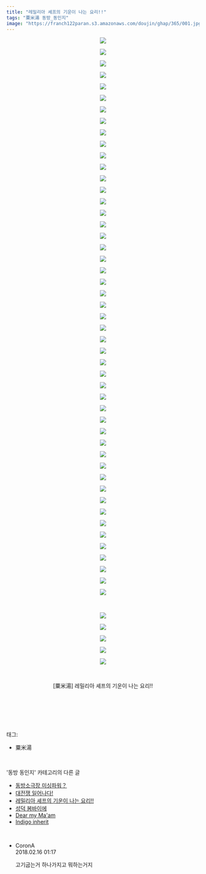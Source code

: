 ```yaml
---
title: "레밀리아 셰프의 기운이 나는 요리!!"
tags: "粟米湯 동방_동인지"
image: "https://franch122paran.s3.amazonaws.com/doujin/ghap/365/001.jpg"
---
```

<div class="article">
<p style="text-align: center; clear: none; float: none;"><img src="{{ site.imgserver7 }}/ghap/365/001.jpg"/></p>
<p style="text-align: center; clear: none; float: none;"><img src="{{ site.imgserver7 }}/ghap/365/002.jpg"/></p>
<p style="text-align: center; clear: none; float: none;"><img src="{{ site.imgserver7 }}/ghap/365/003.jpg"/></p>
<p style="text-align: center; clear: none; float: none;"><img src="{{ site.imgserver7 }}/ghap/365/004.jpg"/></p>
<p style="text-align: center; clear: none; float: none;"><img src="{{ site.imgserver7 }}/ghap/365/005.jpg"/></p>
<p style="text-align: center; clear: none; float: none;"><img src="{{ site.imgserver7 }}/ghap/365/006.jpg"/></p>
<p style="text-align: center; clear: none; float: none;"><img src="{{ site.imgserver7 }}/ghap/365/007.jpg"/></p>
<p style="text-align: center; clear: none; float: none;"><img src="{{ site.imgserver7 }}/ghap/365/008.jpg"/></p>
<p style="text-align: center; clear: none; float: none;"><img src="{{ site.imgserver7 }}/ghap/365/009.jpg"/></p>
<p style="text-align: center; clear: none; float: none;"><img src="{{ site.imgserver7 }}/ghap/365/010.jpg"/></p>
<p style="text-align: center; clear: none; float: none;"><img src="{{ site.imgserver7 }}/ghap/365/011.jpg"/></p>
<p style="text-align: center; clear: none; float: none;"><img src="{{ site.imgserver7 }}/ghap/365/012.jpg"/></p>
<p style="text-align: center; clear: none; float: none;"><img src="{{ site.imgserver7 }}/ghap/365/013.jpg"/></p>
<p style="text-align: center; clear: none; float: none;"><img src="{{ site.imgserver7 }}/ghap/365/014.jpg"/></p>
<p style="text-align: center; clear: none; float: none;"><img src="{{ site.imgserver7 }}/ghap/365/015.jpg"/></p>
<p style="text-align: center; clear: none; float: none;"><img src="{{ site.imgserver7 }}/ghap/365/016.jpg"/></p>
<p style="text-align: center; clear: none; float: none;"><img src="{{ site.imgserver7 }}/ghap/365/017.jpg"/></p>
<p style="text-align: center; clear: none; float: none;"><img src="{{ site.imgserver7 }}/ghap/365/018.jpg"/></p>
<p style="text-align: center; clear: none; float: none;"><img src="{{ site.imgserver7 }}/ghap/365/019.jpg"/></p>
<p style="text-align: center; clear: none; float: none;"><img src="{{ site.imgserver7 }}/ghap/365/020.jpg"/></p>
<p style="text-align: center; clear: none; float: none;"><img src="{{ site.imgserver7 }}/ghap/365/021.jpg"/></p>
<p style="text-align: center; clear: none; float: none;"><img src="{{ site.imgserver7 }}/ghap/365/022.jpg"/></p>
<p style="text-align: center; clear: none; float: none;"><img src="{{ site.imgserver7 }}/ghap/365/023.jpg"/></p>
<p style="text-align: center; clear: none; float: none;"><img src="{{ site.imgserver7 }}/ghap/365/024.jpg"/></p>
<p style="text-align: center; clear: none; float: none;"><img src="{{ site.imgserver7 }}/ghap/365/025.jpg"/></p>
<p style="text-align: center; clear: none; float: none;"><img src="{{ site.imgserver7 }}/ghap/365/026.jpg"/></p>
<p style="text-align: center; clear: none; float: none;"><img src="{{ site.imgserver7 }}/ghap/365/027.jpg"/></p>
<p style="text-align: center; clear: none; float: none;"><img src="{{ site.imgserver7 }}/ghap/365/028.jpg"/></p>
<p style="text-align: center; clear: none; float: none;"><img src="{{ site.imgserver7 }}/ghap/365/029.jpg"/></p>
<p style="text-align: center; clear: none; float: none;"><img src="{{ site.imgserver7 }}/ghap/365/030.jpg"/></p>
<p style="text-align: center; clear: none; float: none;"><img src="{{ site.imgserver7 }}/ghap/365/031.jpg"/></p>
<p style="text-align: center; clear: none; float: none;"><img src="{{ site.imgserver7 }}/ghap/365/032.jpg"/></p>
<p style="text-align: center; clear: none; float: none;"><img src="{{ site.imgserver7 }}/ghap/365/033.jpg"/></p>
<p style="text-align: center; clear: none; float: none;"><img src="{{ site.imgserver7 }}/ghap/365/034.jpg"/></p>
<p style="text-align: center; clear: none; float: none;"><img src="{{ site.imgserver7 }}/ghap/365/035.jpg"/></p>
<p style="text-align: center; clear: none; float: none;"><img src="{{ site.imgserver7 }}/ghap/365/036.jpg"/></p>
<p style="text-align: center; clear: none; float: none;"><img src="{{ site.imgserver7 }}/ghap/365/037.jpg"/></p>
<p style="text-align: center; clear: none; float: none;"><img src="{{ site.imgserver7 }}/ghap/365/038.jpg"/></p>
<p style="text-align: center; clear: none; float: none;"><img src="{{ site.imgserver7 }}/ghap/365/039.jpg"/></p>
<p style="text-align: center; clear: none; float: none;"><img src="{{ site.imgserver7 }}/ghap/365/040.jpg"/></p>
<p style="text-align: center; clear: none; float: none;"><img src="{{ site.imgserver7 }}/ghap/365/041.jpg"/></p>
<p style="text-align: center; clear: none; float: none;"><img src="{{ site.imgserver7 }}/ghap/365/042.jpg"/></p>
<p style="text-align: center; clear: none; float: none;"><img src="{{ site.imgserver7 }}/ghap/365/043.jpg"/></p>
<p style="text-align: center; clear: none; float: none;"><img src="{{ site.imgserver7 }}/ghap/365/044.jpg"/></p>
<p style="text-align: center; clear: none; float: none;"><img src="{{ site.imgserver7 }}/ghap/365/045.jpg"/></p>
<p style="text-align: center; clear: none; float: none;"><img src="{{ site.imgserver7 }}/ghap/365/046.jpg"/></p>
<p style="text-align: center; clear: none; float: none;"><img src="{{ site.imgserver7 }}/ghap/365/047.jpg"/></p>
<p style="text-align: center; clear: none; float: none;"><img src="{{ site.imgserver7 }}/ghap/365/048.jpg"/></p>
<p style="text-align: center; clear: none; float: none;"><img src="{{ site.imgserver7 }}/ghap/365/049.jpg"/></p>
<p style="text-align: center; clear: none; float: none;"><br/></p>
<p style="text-align: center; clear: none; float: none;"><img src="{{ site.imgserver7 }}/ghap/365/050.jpg"/></p>
<p style="text-align: center; clear: none; float: none;"><img src="{{ site.imgserver7 }}/ghap/365/051.jpg"/></p>
<p style="text-align: center; clear: none; float: none;"><img src="{{ site.imgserver7 }}/ghap/365/052.jpg"/></p>
<p style="text-align: center; clear: none; float: none;"><img src="{{ site.imgserver7 }}/ghap/365/053.jpg"/></p>
<p style="text-align: center; clear: none; float: none;"><img src="{{ site.imgserver7 }}/ghap/365/054.jpg"/></p>
<p style="text-align: center; clear: none; float: none;"><br/></p>
<p style="text-align: center; clear: none; float: none;">[粟米湯] 레밀리아 셰프의 기운이 나는 요리!!</p>
<p style="text-align: center; clear: none; float: none;"><br/></p>
<p><br/></p>
</div><br/>
<div class="tagTrail">
<p>태그: </p>
<ul>
<li>粟米湯</li>
</ul>
</div><br/>
<div class="another">
<p>'동방 동인지' 카테고리의 다른 글</p>
<ul>
<li><a href="/ghap_367">동방소극장 미싱파워？</a></li>
<li><a href="/ghap_366">대전쟁 일어나다!</a></li>
<li><a href="/ghap_365">레밀리아 셰프의 기운이 나는 요리!!</a></li>
<li><a href="/ghap_364">성덕 봄바이에</a></li>
<li><a href="/ghap_363">Dear my Ma'am</a></li>
<li><a href="/ghap_362">Indigo inherit</a></li>
</ul>
</div><br/>
<div class="cb_module cb_fluid">
<div class="cb_wrt cb_profile">
<div class="comment">
<ul>
<li class="cb_thumb_off" id="comment15200326">
<div class="cb_comment_area">
<div class="cb_info_area">
<div class="cb_section">
<span class="cb_nick_name">CoronA</span>
</div>
<div class="cb_section">
<span class="cb_date">2018.02.16 01:17 </span>
</div>
</div>
<div class="cb_dsc_comment">
<p class="cb_dsc">
											고기굽는거 하나가지고 뭐하는거지
										</p>
</div>
</div></li>
</ul>
</div>
</div><!-- commentList close -->
</div><br/>
